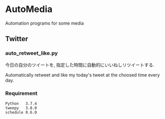 # AutoMedia
Automation programs for some media

## Twitter

### auto_retweet_like.py
今日の自分のツイートを, 指定した時間に自動的にいいねしリツイートする.

Automatically retweet and like my today's tweet at the choosed time every day.

### Requirement
    Python   3.7.4
    tweepy   3.8.0  
    schedule 0.6.0
